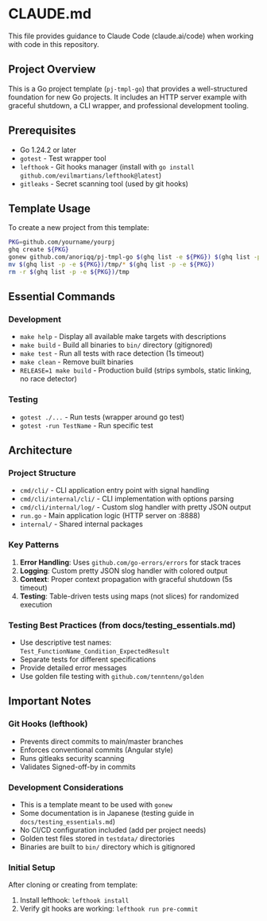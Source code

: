 # CLAUDE.md

This file provides guidance to Claude Code (claude.ai/code) when working with code in this repository.

## Project Overview

This is a Go project template (`pj-tmpl-go`) that provides a well-structured foundation for new Go projects. It includes an HTTP server example with graceful shutdown, a CLI wrapper, and professional development tooling.

## Prerequisites

- Go 1.24.2 or later
- `gotest` - Test wrapper tool
- `lefthook` - Git hooks manager (install with `go install github.com/evilmartians/lefthook@latest`)
- `gitleaks` - Secret scanning tool (used by git hooks)

## Template Usage

To create a new project from this template:
```bash
PKG=github.com/yourname/yourpj
ghq create ${PKG}
gonew github.com/anoriqq/pj-tmpl-go $(ghq list -e ${PKG}) $(ghq list -p -e ${PKG})/tmp
mv $(ghq list -p -e ${PKG})/tmp/* $(ghq list -p -e ${PKG})
rm -r $(ghq list -p -e ${PKG})/tmp
```

## Essential Commands

### Development
- `make help` - Display all available make targets with descriptions
- `make build` - Build all binaries to `bin/` directory (gitignored)
- `make test` - Run all tests with race detection (1s timeout)
- `make clean` - Remove built binaries
- `RELEASE=1 make build` - Production build (strips symbols, static linking, no race detector)

### Testing
- `gotest ./...` - Run tests (wrapper around go test)
- `gotest -run TestName` - Run specific test

## Architecture

### Project Structure
- `cmd/cli/` - CLI application entry point with signal handling
- `cmd/cli/internal/cli/` - CLI implementation with options parsing
- `cmd/cli/internal/log/` - Custom slog handler with pretty JSON output
- `run.go` - Main application logic (HTTP server on :8888)
- `internal/` - Shared internal packages

### Key Patterns
1. **Error Handling**: Uses `github.com/go-errors/errors` for stack traces
2. **Logging**: Custom pretty JSON slog handler with colored output
3. **Context**: Proper context propagation with graceful shutdown (5s timeout)
4. **Testing**: Table-driven tests using maps (not slices) for randomized execution

### Testing Best Practices (from docs/testing_essentials.md)
- Use descriptive test names: `Test_FunctionName_Condition_ExpectedResult`
- Separate tests for different specifications
- Provide detailed error messages
- Use golden file testing with `github.com/tenntenn/golden`

## Important Notes

### Git Hooks (lefthook)
- Prevents direct commits to main/master branches
- Enforces conventional commits (Angular style)
- Runs gitleaks security scanning
- Validates Signed-off-by in commits

### Development Considerations
- This is a template meant to be used with `gonew`
- Some documentation is in Japanese (testing guide in `docs/testing_essentials.md`)
- No CI/CD configuration included (add per project needs)
- Golden test files stored in `testdata/` directories
- Binaries are built to `bin/` directory which is gitignored

### Initial Setup
After cloning or creating from template:
1. Install lefthook: `lefthook install`
2. Verify git hooks are working: `lefthook run pre-commit`